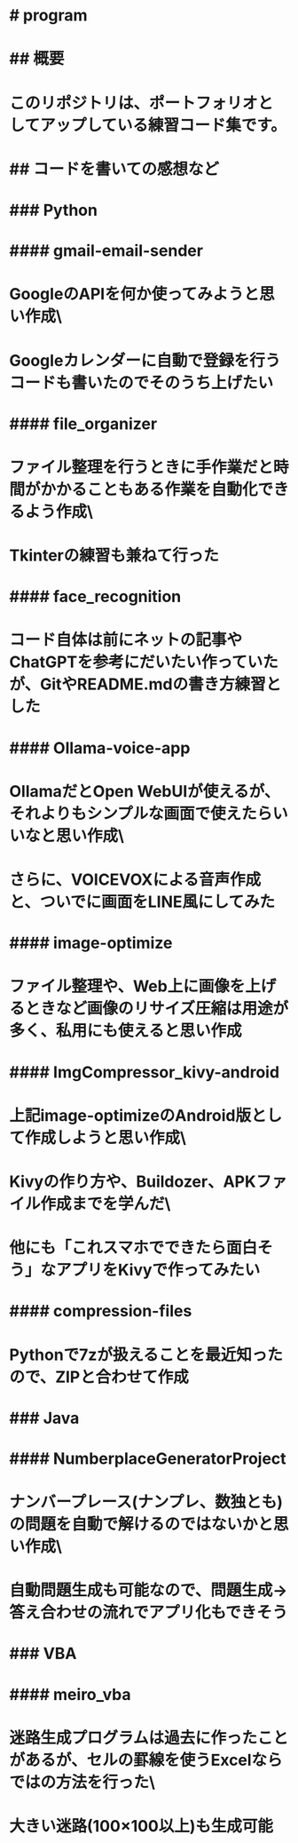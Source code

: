 # \# program

# 

# \## 概要

# このリポジトリは、ポートフォリオとしてアップしている練習コード集です。 

# 

# \## コードを書いての感想など

# 

# \### Python

# 

# \#### gmail-email-sender

# GoogleのAPIを何か使ってみようと思い作成\\

# Googleカレンダーに自動で登録を行うコードも書いたのでそのうち上げたい

# 

# \#### file\_organizer

# ファイル整理を行うときに手作業だと時間がかかることもある作業を自動化できるよう作成\\

# Tkinterの練習も兼ねて行った

# 

# \#### face\_recognition

# コード自体は前にネットの記事やChatGPTを参考にだいたい作っていたが、GitやREADME.mdの書き方練習とした

# 

# \#### Ollama-voice-app

# OllamaだとOpen WebUIが使えるが、それよりもシンプルな画面で使えたらいいなと思い作成\\

# さらに、VOICEVOXによる音声作成と、ついでに画面をLINE風にしてみた

# 

# \#### image-optimize

# ファイル整理や、Web上に画像を上げるときなど画像のリサイズ圧縮は用途が多く、私用にも使えると思い作成

# 

# \#### ImgCompressor\_kivy-android

# 上記image-optimizeのAndroid版として作成しようと思い作成\\

# Kivyの作り方や、Buildozer、APKファイル作成までを学んだ\\

# 他にも「これスマホでできたら面白そう」なアプリをKivyで作ってみたい

# 

# \#### compression-files

# Pythonで7zが扱えることを最近知ったので、ZIPと合わせて作成

# 

# \### Java

# 

# \#### NumberplaceGeneratorProject

# ナンバープレース(ナンプレ、数独とも)の問題を自動で解けるのではないかと思い作成\\

# 自動問題生成も可能なので、問題生成→答え合わせの流れでアプリ化もできそう

# 

# \### VBA

# 

# \#### meiro\_vba

# 迷路生成プログラムは過去に作ったことがあるが、セルの罫線を使うExcelならではの方法を行った\\

# 大きい迷路(100×100以上)も生成可能

